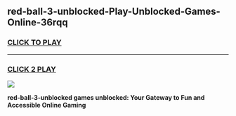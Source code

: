 
## red-ball-3-unblocked-Play-Unblocked-Games-Online-36rqq
<h3>
<a href="https://premium76.site?title=red-ball-3-unblocked&ref=25A">CLICK TO PLAY</a></h3>
<hr>

<h3>
<a href="https://premium76.site?title=red-ball-3-unblocked&ref=25A">CLICK 2 PLAY</a>
  
</h3>

<a href="https://premium76.site?title=red-ball-3-unblocked&ref=25A"><img src="https://clearcache.store/games.png"></a>


**red-ball-3-unblocked games unblocked: Your Gateway to Fun and Accessible Online Gaming**
